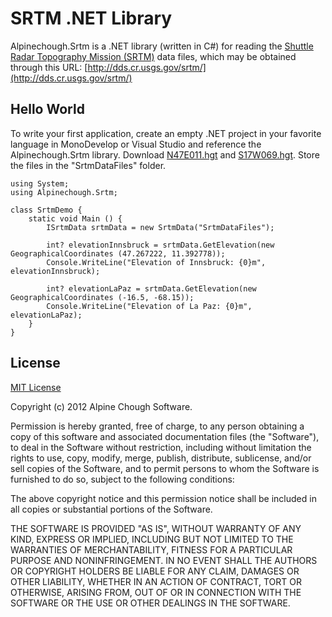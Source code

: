 SRTM .NET Library
===================

Alpinechough.Srtm is a .NET library (written in C#) for reading the [Shuttle Radar Topography Mission (SRTM)](http://www2.jpl.nasa.gov/srtm/) data files, which may be obtained through this URL: [http://dds.cr.usgs.gov/srtm/](http://dds.cr.usgs.gov/srtm/)

Hello World
-----------

To write your first application, create an empty .NET project in your favorite language in MonoDevelop or Visual Studio and reference the Alpinechough.Srtm library. Download [N47E011.hgt](http://dds.cr.usgs.gov/srtm/version2_1/SRTM3/Eurasia/N47E011.hgt.zip) and [S17W069.hgt](http://dds.cr.usgs.gov/srtm/version2_1/SRTM3/South_America/S17W069.hgt.zip). Store the files in the "SrtmDataFiles" folder.

	using System;
	using Alpinechough.Srtm;
	
	class SrtmDemo {
		static void Main () {
			ISrtmData srtmData = new SrtmData("SrtmDataFiles");
			
			int? elevationInnsbruck = srtmData.GetElevation(new GeographicalCoordinates (47.267222, 11.392778));
			Console.WriteLine("Elevation of Innsbruck: {0}m", elevationInnsbruck);
			
			int? elevationLaPaz = srtmData.GetElevation(new GeographicalCoordinates (-16.5, -68.15));
			Console.WriteLine("Elevation of La Paz: {0}m", elevationLaPaz);
		}
	}

License
-------

[MIT License](http://www.opensource.org/licenses/mit-license.html)

Copyright (c) 2012 Alpine Chough Software.

Permission is hereby granted, free of charge, to any person obtaining a copy
of this software and associated documentation files (the "Software"), to deal
in the Software without restriction, including without limitation the rights
to use, copy, modify, merge, publish, distribute, sublicense, and/or sell
copies of the Software, and to permit persons to whom the Software is
furnished to do so, subject to the following conditions:

The above copyright notice and this permission notice shall be included in all
copies or substantial portions of the Software.

THE SOFTWARE IS PROVIDED "AS IS", WITHOUT WARRANTY OF ANY KIND, EXPRESS OR
IMPLIED, INCLUDING BUT NOT LIMITED TO THE WARRANTIES OF MERCHANTABILITY,
FITNESS FOR A PARTICULAR PURPOSE AND NONINFRINGEMENT. IN NO EVENT SHALL THE
AUTHORS OR COPYRIGHT HOLDERS BE LIABLE FOR ANY CLAIM, DAMAGES OR OTHER
LIABILITY, WHETHER IN AN ACTION OF CONTRACT, TORT OR OTHERWISE, ARISING FROM,
OUT OF OR IN CONNECTION WITH THE SOFTWARE OR THE USE OR OTHER DEALINGS IN THE
SOFTWARE.
